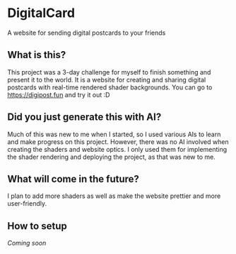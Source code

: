 # DigitalCard
A website for sending digital postcards to your friends

## What is this?
This project was a 3-day challenge for myself to finish something and present it to the world.
It is a website for creating and sharing digital postcards with real-time rendered shader backgrounds.
You can go to https://digipost.fun and try it out :D

## Did you just generate this with AI?
Much of this was new to me when I started, so I used various AIs to learn and make progress on this project.
However, there was no AI involved when creating the shaders and website optics. I only used them for implementing the shader rendering and deploying the project, as that was new to me.

## What will come in the future?
I plan to add more shaders as well as make the website prettier and more user-friendly.

## How to setup
*Coming soon*